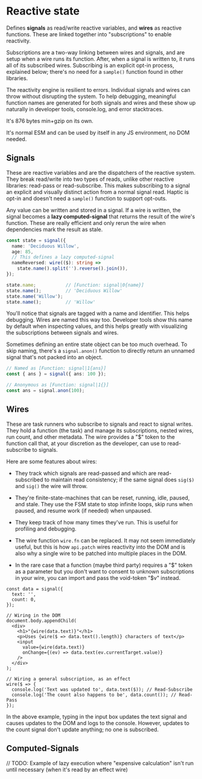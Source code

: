 # Reactive state

Defines __signals__ as read/write reactive variables, and __wires__ as reactive
functions. These are linked together into "subscriptions" to enable reactivity.

Subscriptions are a two-way linking between wires and signals, and are setup
when a wire runs its function. After, when a signal is written to, it runs all
of its subscribed wires. Subscribing is an explicit opt-in process, explained
below; there's no need for a `sample()` function found in other libraries.

The reactivity engine is resilient to errors. Individual signals and wires can
throw without disrupting the system. To help debugging, meaningful function
names are generated for both signals and wires and these show up naturally in
developer tools, console.log, and error stacktraces.

It's 876 bytes min+gzip on its own.

It's normal ESM and can be used by itself in any JS environment, no DOM needed.

## Signals

These are reactive variables and are the dispatchers of the reactive system.
They break read/write into two types of reads, unlike other reactive libraries:
read-pass or read-subscribe. This makes subscribing to a signal an explicit and
visually distinct action from a normal signal read. Haptic is opt-in and doesn't
need a `sample()` function to support opt-outs.

Any value can be written and stored in a signal. If a wire is written, the
signal becomes a __lazy computed-signal__ that returns the result of the wire's
function. These are really efficient and only rerun the wire when dependencies
mark the result as stale.

```ts
const state = signal({
  name: 'Deciduous Willow',
  age: 85,
  // This defines a lazy computed-signal
  nameReversed: wire(($): string =>
    state.name().split('').reverse().join()),
});

state.name;           // [Function: signal|0{name}]
state.name();         // 'Deciduous Willow'
state.name('Willow');
state.name();         // 'Willow'
```

You'll notice that signals are tagged with a name and identifier. This helps
debugging. Wires are named this way too. Developer tools show this name by
default when inspecting values, and this helps greatly with visualizing the
subscriptions between signals and wires.

Sometimes defining an entire state object can be too much overhead. To skip
naming, there's a `signal.anon()` function to directly return an unnamed signal
that's not packed into an object.

```ts
// Named as [Function: signal|1{ans}]
const { ans } = signal({ ans: 100 });

// Anonymous as [Function: signal|1{}]
const ans = signal.anon(100);
```

## Wires

These are task runners who subscribe to signals and react to signal writes. They
hold a function (the task) and manage its subscriptions, nested wires, run
count, and other metadata. The wire provides a "\$" token to the function call
that, at your discretion as the developer, can use to read-subscribe to signals.

Here are some features about wires:

  - They track which signals are read-passed and which are read-subscribed to
    maintain read consistency; if the same signal does `sig($)` and `sig()` the
    wire will throw.

  - They're finite-state-machines that can be reset, running, idle, paused, and
    stale. They use the FSM state to stop infinite loops, skip runs when paused,
    and resume work (if needed) when unpaused.

  - They keep track of how many times they've run. This is useful for profiling
    and debugging.

  - The wire function `wire.fn` can be replaced. It may not seem immediately
    useful, but this is how `api.patch` wires reactivity into the DOM and is
    also why a single wire to be patched into multiple places in the DOM.

  - In the rare case that a function (maybe third party) requires a "\$" token
    as a parameter but you don't want to consent to unknown subscriptions in
    your wire, you can import and pass the void-token "\$v" instead.

```tsx
const data = signal({
  text: '',
  count: 0,
});

// Wiring in the DOM
document.body.appendChild(
  <div>
    <h1>"{wire(data.text)}"</h1>
    <p>Uses {wire($ => data.text().length)} characters of text</p>
    <input
      value={wire(data.text)}
      onChange={(ev) => data.text(ev.currentTarget.value)}
    />
  </div>
);

// Wiring a general subscription, as an effect
wire($ => {
  console.log('Text was updated to', data.text($)); // Read-Subscribe
  console.log('The count also happens to be', data.count()); // Read-Pass
});
```

In the above example, typing in the input box updates the text signal and causes
updates to the DOM and logs to the console. However, updates to the count signal
don't update anything; no one is subscribed.

## Computed-Signals

// TODO: Example of lazy execution where "expensive calculation" isn't run until
necessary (when it's read by an effect wire)
